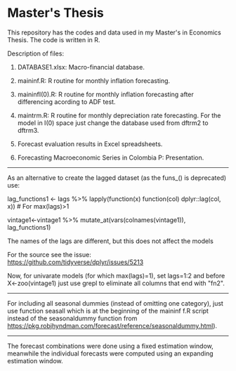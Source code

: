 # Master's Thesis
This repository has the codes and data used in my Master's in Economics Thesis. The code is written in R.

Description of files:

1. DATABASE1.xlsx: Macro-financial database.

2. maininf.R: R routine for monthly inflation forecasting. 

3. maininfI(0).R: R routine for monthly inflation forecasting after differencing acording to ADF test. 

4. maintrm.R: R routine for monthly depreciation rate forecasting. For the model in I(0) space just change the database used from dftrm2 to dftrm3.

5. Forecast evaluation results in Excel spreadsheets.

6. Forecasting Macroeconomic Series in Colombia P: Presentation.

****************************************************************************
As an alternative to create the lagged dataset (as the funs_() is deprecated) use: 

lag_functions1 <- lags %>% lapply(function(x) function(col) dplyr::lag(col, x)) # For max(lags)>1

vintage1<-vintage1 %>% 
    mutate_at(vars(colnames(vintage1)), lag_functions1)
    
The names of the lags are different, but this does not affect the models

For the source see the issue: https://github.com/tidyverse/dplyr/issues/5213

Now, for univarate models (for which max(lags)=1), set lags=1:2 and before X<-zoo(vintage1) just use grepl to eliminate all columns that end with "fn2".
****************************************************************************

For including all seasonal dummies (instead of omitting one category), just use function seasall which is at the beginning of the maininf f.R script instead of the seasonaldummy function from https://pkg.robjhyndman.com/forecast/reference/seasonaldummy.html).


****************************************************************************

The forecast combinations were done using a fixed estimation window, meanwhile the individual forecasts were computed using an expanding estimation window. 


